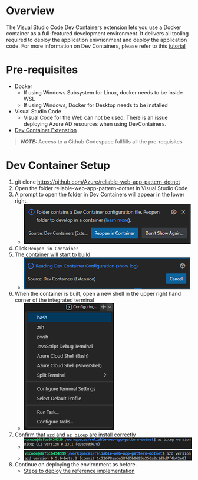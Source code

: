 # Overview
The Visual Studio Code Dev Containers extension lets you use a Docker container as a full-featured development environment. It delivers all tooling required to deploy the application enivrionment and deploy the application code. For more information on Dev Containers, please refer to this [tutorial](https://code.visualstudio.com/docs/devcontainers/tutorial)

# Pre-requisites
* Docker
    * If using Windows Subsystem for Linux, docker needs to be inside WSL
    * If using Windows, Docker for Desktop needs to be installed
* Visual Studio Code 
    * Visual Code for the Web can not be used. There is an issue deploying Azure AD resources when using DevContainers.
* [Dev Container Extenstion](vscode:extension/ms-vscode-remote.remote-containers)

> **_NOTE:_** Access to a Github Codespace fullfills all the pre-requisites

# Dev Container Setup
1. git clone https://github.com/Azure/reliable-web-app-pattern-dotnet
1. Open the folder reliable-web-app-pattern-dotnet in Visual Studio Code
1. A prompt to open the folder in Dev Containers will appear in the lower right. 
    * ![screenshot dev container open](./assets/devcontainers/devcontainers1.png)
1. Click `Reopen in Container`
1. The container will start to build
    * ![screenshot dev container building](./assets/devcontainers/devcontainers2.png)
1. When the container is built, open a new shell in the upper right hand corner of the integrated terminal
    * ![screenshot dev container shell](./assets/devcontainers/devcontainers4.png)
1. Confirm that `azd` and `az bicep` are install correctly 
    * ![screenshot dev container azd](./assets/devcontainers/devcontainers5.png)
    * ![screenshot dev container bicep](./assets/devcontainers/devcontainers6.png)
1. Continue on deploying the environment as before.
    * [Steps to deploy the reference implementation](README.md#steps-to-deploy-the-reference-implementation)
